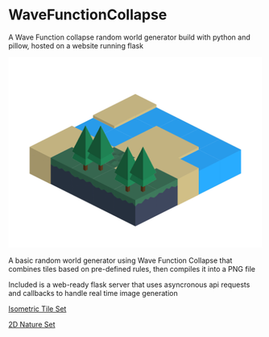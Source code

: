 # WaveFunctionCollapse
A Wave Function collapse random world generator build with python and pillow, hosted on a website running flask

![Example Generated World](https://github.com/explosion33/WaveFunctionCollapse/blob/main/web/app/static/images/example.png)

A basic random world generator using Wave Function Collapse that combines tiles based on pre-defined rules, then compiles it into a PNG file

Included is a web-ready flask server that uses asyncronous api requests and callbacks to handle real time image generation


[Isometric Tile Set](https://rgsdev.itch.io/free-isometric-dungeon-game-tileset-2d-asset-by-rgsdev?download)

[2D Nature Set](https://opengameart.org/content/nature-tileset)
